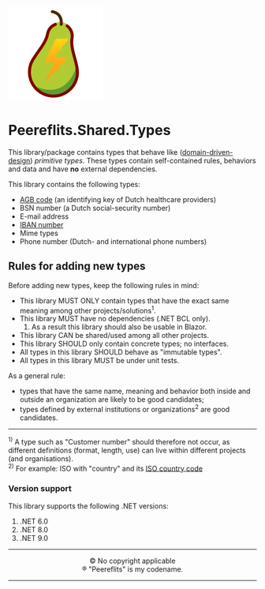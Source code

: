 ![Logo](./img/peereflits-logo.svg) 

# Peereflits.Shared.Types

This library/package contains types that behave like ([domain-driven-design](https://en.wikipedia.org/wiki/Domain-driven_design)) *primitive types*. These types contain self-contained rules, behaviors and data and have **no** external dependencies.

This library contains the following types:
* [AGB code](https://www.agbcode.nl) (an identifying key of Dutch healthcare providers)
* BSN number (a Dutch social-security number)
* E-mail address
* [IBAN number](https://en.wikipedia.org/wiki/International_Bank_Account_Number)
* Mime types
* Phone number (Dutch- and international phone numbers)

## Rules for adding new types

Before adding new types, keep the following rules in mind:

* This library MUST ONLY contain types that have the exact same meaning among other projects/solutions<sup>1</sup>.
* This library MUST have no dependencies (.NET BCL only).
   1. As a result this library should also be usable in Blazor.
* This library CAN be shared/used among all other projects.
* This library SHOULD only contain concrete types; no interfaces.
* All types in this library SHOULD behave as "immutable types".
* All types in this library MUST be under unit tests.

As a general rule:
* types that have the same name, meaning and behavior both inside and outside an organization are likely to be good candidates;
* types defined by external institutions or organizations<sup>2</sup> are good candidates.

---

<sup>1)</sup> A type such as "Customer number" should therefore not occur, as different definitions (format, length, use) can live within different projects (and organisations).<br />
<sup>2)</sup> For example: ISO with "country" and its [ISO country code](https://www.nationsonline.org/oneworld/country_code_list.htm)

### Version support

This library supports the following .NET versions:
1. .NET 6.0
1. .NET 8.0
1. .NET 9.0


---

<p align="center">
&copy; No copyright applicable<br />
&#174; "Peereflits" is my codename.
</p>

---
